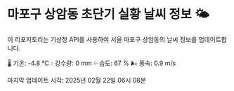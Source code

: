 
# 마포구 상암동 초단기 실황 날씨 정보 🌤️

이 리포지토리는 기상청 API를 사용하여 서울 마포구 상암동의 날씨 정보를 업데이트합니다. 

🌡️ 기온: -4.8 ℃
💧 강수량: 0 mm
💦 습도: 67 %
🌬️ 풍속: 0.9 m/s

마지막 업데이트 시각: 2025년 02월 22일 06시 08분    
